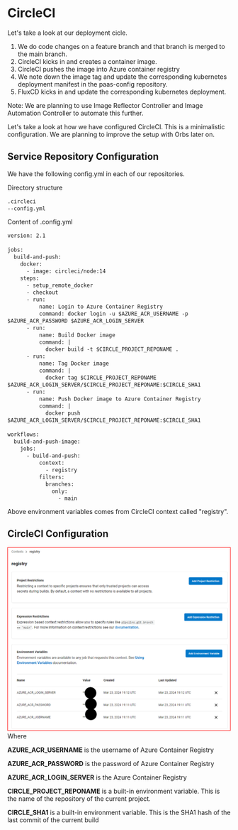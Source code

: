 # CircleCI

Let's take a look at our deployment cicle. 
1. We do code changes on a feature branch and that branch is merged to the main branch.
2. CircleCI kicks in and creates a container image.
3. CircleCI pushes the image into Azure container registry
4. We note down the image tag and update the corresponding kubernetes deployment manifest in the paas-config repository.
5. FluxCD kicks in and update the corresponding kubernetes deployment.

Note: We are planning to use Image Reflector Controller and Image Automation Controller to automate this further. 

Let's take a look at how we have configured CircleCI. This is a minimalistic configuration. We are planning to improve the setup with Orbs later on. 

## Service Repository Configuration

We have the following config.yml in each of our repositories. 

Directory structure
```
.circleci
--config.yml
```

Content of .config.yml
```
version: 2.1

jobs:
  build-and-push:
    docker:
      - image: circleci/node:14
    steps:
      - setup_remote_docker
      - checkout
      - run:
          name: Login to Azure Container Registry
          command: docker login -u $AZURE_ACR_USERNAME -p $AZURE_ACR_PASSWORD $AZURE_ACR_LOGIN_SERVER
      - run:
          name: Build Docker image
          command: |
            docker build -t $CIRCLE_PROJECT_REPONAME .
      - run:
          name: Tag Docker image
          command: |
            docker tag $CIRCLE_PROJECT_REPONAME $AZURE_ACR_LOGIN_SERVER/$CIRCLE_PROJECT_REPONAME:$CIRCLE_SHA1
      - run:
          name: Push Docker image to Azure Container Registry
          command: |
            docker push $AZURE_ACR_LOGIN_SERVER/$CIRCLE_PROJECT_REPONAME:$CIRCLE_SHA1

workflows:
  build-and-push-image:
    jobs:
      - build-and-push:
          context:
            - registry
          filters:
            branches:
              only:
                - main
```
Above environment variables comes from CircleCI context called "registry". 

## CircleCI Configuration

![Alt text](../images/circleci.png?raw=true "Context")
Where

**AZURE_ACR_USERNAME** is the username of Azure Container Registry

**AZURE_ACR_PASSWORD** is the password of Azure Container Registry

**AZURE_ACR_LOGIN_SERVER** is the Azure Container Registry

**CIRCLE_PROJECT_REPONAME** is a built-in environment variable. This is the name of the repository of the current project. 

**CIRCLE_SHA1** is a built-in environment variable. This is the SHA1 hash of the last commit of the current build

